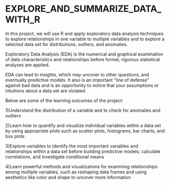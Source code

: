 # EXPLORE_AND_SUMMARIZE_DATA_WITH_R
In this project, we will use R and apply exploratory data analysis techniques to explore relationships in one variable to multiple variables and to explore a selected data set for distributions, outliers, and anomalies.

Exploratory Data Analysis (EDA) is the numerical and graphical examination of data characteristics and relationships before formal, rigorous statistical analyses are applied.

EDA can lead to insights, which may uncover to other questions, and eventually predictive models. It also is an important “line of defense” against bad data and is an opportunity to notice that your assumptions or intuitions about a data set are violated.

Below are some of the learning outcomes of the project:

  1)Understand the distribution of a variable and to check for anomalies and outliers
  
  2)Learn how to quantify and visualize individual variables within a data set by using appropriate plots such as scatter plots,                histograms, bar charts, and box plots
  
  3)Explore variables to identify the most important variables and relationships within a data set before building predictive models; calculate correlations, and investigate conditional means
  
  4)Learn powerful methods and visualizations for examining relationships among multiple variables, such as reshaping data frames and using aesthetics like color and shape to uncover more information
